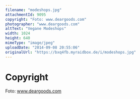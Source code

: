 ```yaml
---
filename: "modeshops.jpg"
attachmentId: 9095
copyright: "Foto: www.deargoods.com"
photographer: "www.deargoods.com"
altText: "Vegane Modeshops"
width: 1024
height: 640
mimeType: "image/jpeg"
uploadDate: "2014-09-08 20:55:06"
originalUrl: "https://bxq4fb.myraidbox.de/i/modeshops.jpg"
---
```


# Copyright

Foto: www.deargoods.com
